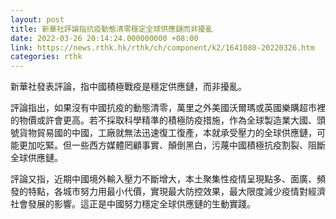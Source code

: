 ```yaml
---
layout: post
title: 新華社評論指抗疫動態清零穩定全球供應鏈而非擾亂
date: 2022-03-26 20:14:24.000000000 +08:00
link: https://news.rthk.hk/rthk/ch/component/k2/1641080-20220326.htm
categories: rthk
---
```


新華社發表評論，指中國積極戰疫是穩定供應鏈，而非擾亂。

評論指出，如果沒有中國抗疫的動態清零，萬里之外美國沃爾瑪或英國樂購超市裡的物價或許會更高。若不採取科學精準的積極防疫措施，作為全球製造業大國、頭號貨物貿易國的中國，工廠就無法迅速復工復產，本就承受壓力的全球供應鏈，可能更加吃緊。但一些西方媒體罔顧事實、顛倒黑白，污蔑中國積極抗疫割裂、阻斷全球供應鏈。

評論又指，近期中國境外輸入壓力不斷增大，本土聚集性疫情呈現點多、面廣、頻發的特點，各城市努力用最小代價，實現最大防控效果，最大限度減少疫情對經濟社會發展的影響。這正是中國努力穩定全球供應鏈的生動實踐。
